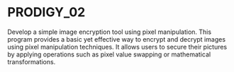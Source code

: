 # PRODIGY_02
Develop a simple image encryption tool using pixel manipulation. This program provides a basic yet effective way to encrypt and decrypt images using pixel manipulation techniques. It allows users to secure their pictures by applying operations such as pixel value swapping or mathematical transformations.
